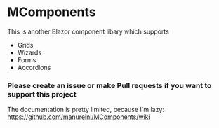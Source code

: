 # MComponents


This is another Blazor component libary which supports

* Grids
* Wizards
* Forms
* Accordions


### Please create an issue or make Pull requests if you want to support this project

The documentation is pretty limited, because I'm lazy:
https://github.com/manureini/MComponents/wiki



